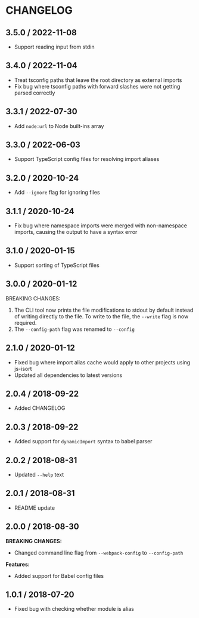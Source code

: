 # CHANGELOG

## 3.5.0 / 2022-11-08

- Support reading input from stdin

## 3.4.0 / 2022-11-04

- Treat tsconfig paths that leave the root directory as external imports
- Fix bug where tsconfig paths with forward slashes were not getting parsed correctly

## 3.3.1 / 2022-07-30

- Add `node:url` to Node built-ins array

## 3.3.0 / 2022-06-03

- Support TypeScript config files for resolving import aliases

## 3.2.0 / 2020-10-24

- Add `--ignore` flag for ignoring files

## 3.1.1 / 2020-10-24

- Fix bug where namespace imports were merged with non-namespace imports, causing the output to have a syntax error

## 3.1.0 / 2020-01-15

- Support sorting of TypeScript files

## 3.0.0 / 2020-01-12

BREAKING CHANGES:

1. The CLI tool now prints the file modifications to stdout by default instead of writing directly to the file. To write to the file, the `--write` flag is now required.
2. The `--config-path` flag was renamed to `--config`

## 2.1.0 / 2020-01-12

- Fixed bug where import alias cache would apply to other projects using js-isort
- Updated all dependencies to latest versions

## 2.0.4 / 2018-09-22

- Added CHANGELOG

## 2.0.3 / 2018-09-22

- Added support for `dynamicImport` syntax to babel parser

## 2.0.2 / 2018-08-31

- Updated `--help` text

## 2.0.1 / 2018-08-31

- README update

## 2.0.0 / 2018-08-30

**BREAKING CHANGES:**

- Changed command line flag from `--webpack-config` to `--config-path`

**Features:**

- Added support for Babel config files

## 1.0.1 / 2018-07-20

- Fixed bug with checking whether module is alias
